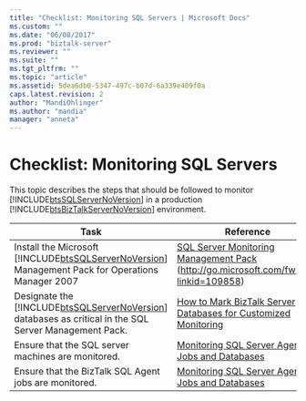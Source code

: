 ```yaml
---
title: "Checklist: Monitoring SQL Servers | Microsoft Docs"
ms.custom: ""
ms.date: "06/08/2017"
ms.prod: "biztalk-server"
ms.reviewer: ""
ms.suite: ""
ms.tgt_pltfrm: ""
ms.topic: "article"
ms.assetid: 5dea6db0-5347-497c-b07d-6a339e409f0a
caps.latest.revision: 2
author: "MandiOhlinger"
ms.author: "mandia"
manager: "anneta"
---
```

# Checklist: Monitoring SQL Servers
This topic describes the steps that should be followed to monitor [!INCLUDE[btsSQLServerNoVersion](../includes/btssqlservernoversion-md.md)] in a production [!INCLUDE[btsBizTalkServerNoVersion](../includes/btsbiztalkservernoversion-md.md)] environment.  
  
|Task|Reference|  
|----------|---------------|  
|Install the Microsoft [!INCLUDE[btsSQLServerNoVersion](../includes/btssqlservernoversion-md.md)] Management Pack for Operations Manager 2007|[SQL Server Monitoring Management Pack](http://go.microsoft.com/fwlink/?linkid=109858) (http://go.microsoft.com/fwlink/?linkid=109858)|  
|Designate the [!INCLUDE[btsSQLServerNoVersion](../includes/btssqlservernoversion-md.md)] databases as critical in the SQL Server Management Pack.|[How to Mark BizTalk Server Databases for Customized Monitoring](../technical-guides/how-to-mark-biztalk-server-databases-for-customized-monitoring.md)|  
|Ensure that the SQL server machines are monitored.|[Monitoring SQL Server Agent Jobs and Databases](../technical-guides/monitoring-sql-server-agent-jobs-and-databases.md)|  
|Ensure that the BizTalk SQL Agent jobs are monitored.|[Monitoring SQL Server Agent Jobs and Databases](../technical-guides/monitoring-sql-server-agent-jobs-and-databases.md)|